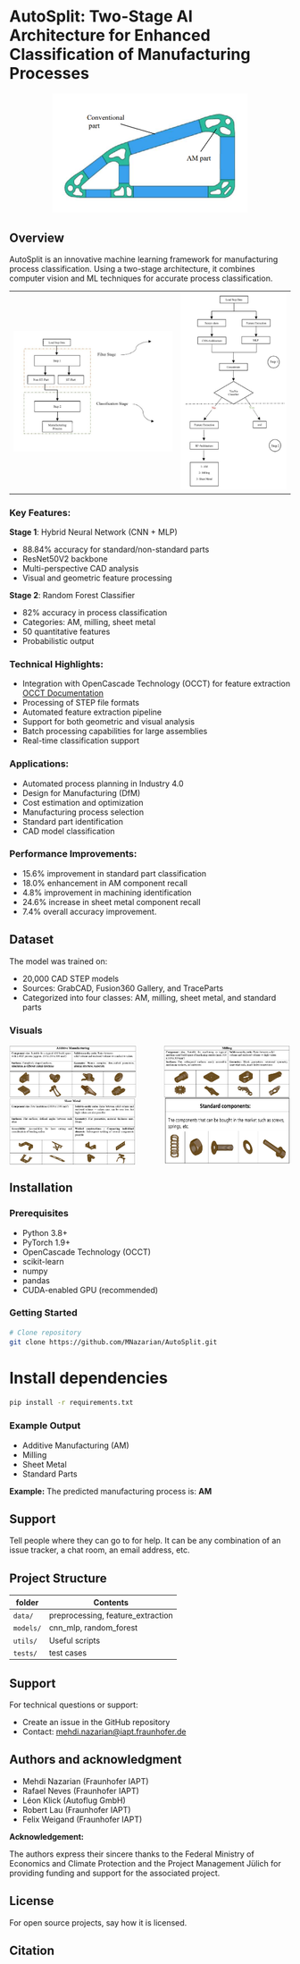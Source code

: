 # AutoSplit: Two-Stage AI Architecture for Enhanced Classification of Manufacturing Processes

<div align="center">
  <img src="Images/AutoSplit.png" alt="AutoSplit Logo" width="350" />
</div>


## Overview
AutoSplit is an innovative machine learning framework for manufacturing process classification. Using a two-stage architecture, it combines computer vision and ML techniques for accurate process classification.

<table>
<tr>
<td><img src="Images/Architecture1.jpg" alt="Architecture diagram" width="600" /></td>
<td><img src="Images/Architecture.jpg" alt="Detail architecture" width="400" /></td>
</tr>
</table>

### Key Features:

**Stage 1**: Hybrid Neural Network (CNN + MLP)
- 88.84% accuracy for standard/non-standard parts
- ResNet50V2 backbone
- Multi-perspective CAD analysis
- Visual and geometric feature processing

**Stage 2**: Random Forest Classifier
- 82% accuracy in process classification
- Categories: AM, milling, sheet metal
- 50 quantitative features
- Probabilistic output

### Technical Highlights:
- Integration with OpenCascade Technology (OCCT) for feature extraction  
 [OCCT Documentation](https://dev.opencascade.org/doc/refman/html/class_g_prop___g_props.html)
- Processing of STEP file formats
- Automated feature extraction pipeline
- Support for both geometric and visual analysis
- Batch processing capabilities for large assemblies
- Real-time classification support

### Applications:
- Automated process planning in Industry 4.0
- Design for Manufacturing (DfM)
- Cost estimation and optimization
- Manufacturing process selection
- Standard part identification
- CAD model classification

### Performance Improvements:
- 15.6% improvement in standard part classification
- 18.0% enhancement in AM component recall
- 4.8% improvement in machining identification
- 24.6% increase in sheet metal component recall
- 7.4% overall accuracy improvement.

## Dataset
The model was trained on:
- 20,000 CAD STEP models
- Sources: GrabCAD, Fusion360 Gallery, and TraceParts
- Categorized into four classes: AM, milling, sheet metal, and standard parts

### Visuals
<div style="display: flex; justify-content: space-between;">
    <img src="Images/AM.png" alt="AM Process" width="45%">
    <img src="Images/Milling.png" alt="Milling Process" width="45%">
</div>
<div style="display: flex; justify-content: space-between;">
    <img src="Images/Sheet_Metal.png" alt="Sheet Metal Process" width="45%">
    <img src="Images/standard_component.png" alt="Standard Component" width="45%">
</div>

## Installation

### Prerequisites
- Python 3.8+
- PyTorch 1.9+
- OpenCascade Technology (OCCT)
- scikit-learn
- numpy
- pandas
- CUDA-enabled GPU (recommended)

### Getting Started
```bash
# Clone repository
git clone https://github.com/MNazarian/AutoSplit.git
```
# Install dependencies
```bash
pip install -r requirements.txt
```

### Example Output

- Additive Manufacturing (AM)
- Milling
- Sheet Metal
- Standard Parts

**Example:** The predicted manufacturing process is: **AM**


## Support
Tell people where they can go to for help. It can be any combination of an issue tracker, a chat room, an email address, etc.

## Project Structure

| folder     | Contents                 |
|------------|------------------------|
| `data/`    | preprocessing, feature_extraction |
| `models/`  | cnn_mlp, random_forest |
| `utils/`   | Useful scripts     |
| `tests/`   | test cases              |


## Support
For technical questions or support:

- Create an issue in the GitHub repository
- Contact: mehdi.nazarian@iapt.fraunhofer.de

## Authors and acknowledgment
- Mehdi Nazarian (Fraunhofer IAPT)
- Rafael Neves (Fraunhofer IAPT)
- Léon Klick (Autoflug GmbH)
- Robert Lau (Fraunhofer IAPT)
- Felix Weigand (Fraunhofer IAPT)

**Acknowledgement:**  

The authors express their sincere thanks to the Federal Ministry of Economics and Climate Protection and the Project Management Jülich for providing funding and support for the associated project.


## License
For open source projects, say how it is licensed.


## Citation

```bibtex

